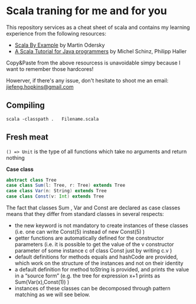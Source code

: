 ﻿Scala traning for me and for you
================================
This repository services as a  cheat sheet of scala and contains my learning experience from the following resources:
* [Scala By Example](http://www.scala-lang.org/docu/files/ScalaByExample.pdf) by Martin Odersky
* [A Scala Tutorial
for Java programmers](http://www.scala-lang.org/docu/files/ScalaTutorial.pdf) by Michel Schinz, Philipp
Haller

Copy&Paste from the above resourcess is unavoidable simpy because I want to remember those hardcores!

Howerver, if there's any issue, don't hesitate to shoot me an email: jiefeng.hopkins@gmail.com 


Compiling
---------
`scala -classpath .   Filename.scala`


Fresh meat
----------
`() => Unit` is the type of all functions which take no arguments and return nothing

**Case class**
```scala
abstract class Tree
case class Sum(l: Tree, r: Tree) extends Tree
case class Var(n: String) extends Tree
case class Const(v: Int) extends Tree
```
The fact that classes Sum , Var and Const are declared as case classes means that they
differ from standard classes in several respects:
* the new keyword is not mandatory to create instances of these classes (i.e. one
can write Const(5) instead of new Const(5) )
* getter functions are automatically defined for the constructor parameters (i.e.
it is possible to get the value of the v constructor parameter of some instance
c of class Const just by writing c.v )
* default definitions for methods equals and hashCode are provided, which work
on the structure of the instances and not on their identity
* a default definition for method toString is provided, and prints the value in a
“source form” (e.g. the tree for expression x+1 prints as Sum(Var(x),Const(1)) )
* instances of these classes can be decomposed through pattern matching as
we will see below.
